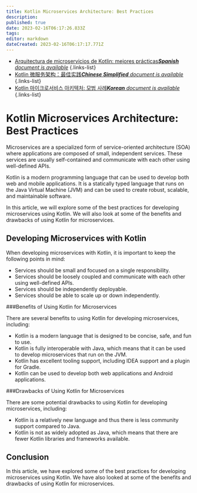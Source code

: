 ```yaml
---
title: Kotlin Microservices Architecture: Best Practices
description: 
published: true
date: 2023-02-16T06:17:26.833Z
tags: 
editor: markdown
dateCreated: 2023-02-16T06:17:17.771Z
---
```


- [Arquitectura de microservicios de Kotlin: mejores prácticas***Spanish** document is available*](/es/Knowledge-base/Kotlin/kotlin-microservices-architecture-best-practices)
{.links-list}
- [Kotlin 微服务架构：最佳实践***Chinese Simplified** document is available*](/zh/Knowledge-base/Kotlin/kotlin-microservices-architecture-best-practices)
{.links-list}
- [Kotlin 마이크로서비스 아키텍처: 모범 사례***Korean** document is available*](/ko/Knowledge-base/Kotlin/kotlin-microservices-architecture-best-practices)
{.links-list}


# Kotlin Microservices Architecture: Best Practices

Microservices are a specialized form of service-oriented architecture (SOA) where applications are composed of small, independent services. These services are usually self-contained and communicate with each other using well-defined APIs.

Kotlin is a modern programming language that can be used to develop both web and mobile applications. It is a statically typed language that runs on the Java Virtual Machine (JVM) and can be used to create robust, scalable, and maintainable software.

In this article, we will explore some of the best practices for developing microservices using Kotlin. We will also look at some of the benefits and drawbacks of using Kotlin for microservices.

## Developing Microservices with Kotlin

When developing microservices with Kotlin, it is important to keep the following points in mind:

* Services should be small and focused on a single responsibility.
* Services should be loosely coupled and communicate with each other using well-defined APIs.
* Services should be independently deployable.
* Services should be able to scale up or down independently.

###Benefits of Using Kotlin for Microservices

There are several benefits to using Kotlin for developing microservices, including:

* Kotlin is a modern language that is designed to be concise, safe, and fun to use.
* Kotlin is fully interoperable with Java, which means that it can be used to develop microservices that run on the JVM.
* Kotlin has excellent tooling support, including IDEA support and a plugin for Gradle.
* Kotlin can be used to develop both web applications and Android applications.

###Drawbacks of Using Kotlin for Microservices

There are some potential drawbacks to using Kotlin for developing microservices, including:

* Kotlin is a relatively new language and thus there is less community support compared to Java.
* Kotlin is not as widely adopted as Java, which means that there are fewer Kotlin libraries and frameworks available.

## Conclusion

In this article, we have explored some of the best practices for developing microservices using Kotlin. We have also looked at some of the benefits and drawbacks of using Kotlin for microservices.